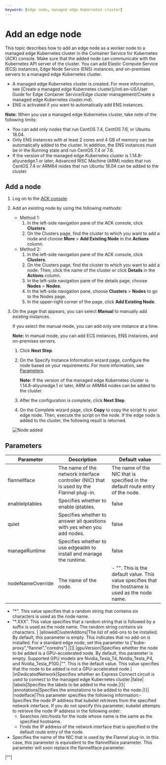 ```yaml
---
keyword: [edge node, managed edge Kubernetes cluster]
---
```


# Add an edge node

This topic describes how to add an edge node as a worker node to a managed edge Kubernetes cluster in the Container Service for Kubernetes \(ACK\) console. Make sure that the added node can communicate with the Kubernetes API server of the cluster. You can add Elastic Compute Service \(ECS\) instances, Edge Node Service \(ENS\) instances, and on-premises servers to a managed edge Kubernetes cluster.

-   A managed edge Kubernetes cluster is created. For more information, see [Create a managed edge Kubernetes cluster](/intl.en-US/User Guide for Edge Container Service/Edge cluster management/Create a managed edge Kubernetes cluster.md).
-   ENS is activated if you want to automatically add ENS instances.

**Note:** When you use a managed edge Kubernetes cluster, take note of the following limits:

-   You can add only nodes that run CentOS 7.4, CentOS 7.6, or Ubuntu 18.04.
-   Only ENS instances with at least 2 cores and 4 GB of memory can be automatically added to the cluster. In addition, the ENS instances must be in the Running state and run CentOS 7.4 or 7.6.
-   If the version of the managed edge Kubernetes cluster is 1.14.8-aliyunedge.1 or later, Advanced RISC Machine \(ARM\) nodes that run CentOS 7.4 or ARM64 nodes that run Ubuntu 18.04 can be added to the cluster.

## Add a node

1.  Log on to the [ACK console](https://cs.console.aliyun.com).

2.  Add an existing node by using the following methods:

    -   Method 1:
        1.  In the left-side navigation pane of the ACK console, click **Clusters**.
        2.  On the Clusters page, find the cluster to which you want to add a node and choose **More** \> **Add Existing Node** in the **Actions** column.
    -   Method 2:
        1.  In the left-side navigation pane of the ACK console, click **Clusters**.
        2.  On the Clusters page, find the cluster to which you want to add a node. Then, click the name of the cluster or click **Details** in the **Actions** column.
        3.  In the left-side navigation pane of the details page, choose **Nodes** \> **Nodes**.
        4.  In the left-side navigation pane, choose **Clusters** \> **Nodes** to go to the Nodes page.
        5.  In the upper-right corner of the page, click **Add Existing Node**.
3.  On the page that appears, you can select **Manual** to manually add existing instances.

    If you select the manual mode, you can add only one instance at a time.

    **Note:** In manual mode, you can add ECS instances, ENS instances, and on-premises servers.

    1.  Click **Next Step**.
    2.  On the Specify Instance Information wizard page, configure the node based on your requirements. For more information, see [Parameters](#section_640_7ra_xed).

        **Note:** If the version of the managed edge Kubernetes cluster is 1.14.8-aliyunedge.1 or later, ARM or ARM64 nodes can be added to the cluster.

    3.  After the configuration is complete, click **Next Step**.
    4.  On the Complete wizard page, click **Copy** to copy the script to your edge node. Then, execute the script on the node.
    If the edge node is added to the cluster, the following result is returned.

    ![Node added](https://static-aliyun-doc.oss-accelerate.aliyuncs.com/assets/img/en-US/9883068951/p52432.png)


## Parameters

|Parameter|Description|Default value|
|---------|-----------|-------------|
|flannelIface|The name of the network interface controller \(NIC\) that is used by the Flannel plug-in.|The name of the NIC that is specified in the default route entry of the node.|
|enableIptables|Specifies whether to enable iptables.|false|
|quiet|Specifies whether to answer all questions with yes when you add nodes.|false|
|manageRuntime|Specifies whether to use edgeadm to install and manage the runtime.|false|
|nodeNameOverride|The name of the node.|-   "". This is the default value. This value specifies that the hostname is used as the node name.
-   "\*". This value specifies that a random string that contains six characters is used as the node name.
-   "\*.XXX". This value specifies that a random string that is followed by a suffix is used as the node name. The random string contains six characters. |
|allowedClusterAddons|The list of add-ons to be installed. By default, this parameter is empty. This indicates that no add-on is installed. For a standard edge node, set this parameter to \["kube-proxy","flannel","coredns"\].|\[\]|
|gpuVersion|Specifies whether the node to be added is a GPU-accelerated node. By default, this parameter is empty. Supported GPU models are Nvidia\_Tesla\_T4, Nvidia\_Tesla\_P4, and Nvidia\_Tesla\_P100.|"". This is the default value. This value specifies that the node to be added is not a GPU-accelerated node.|
|inDedicatedNetwork|Specifies whether an Express Connect circuit is used to connect to the managed edge Kubernetes cluster.|false|
|labels|Specifies the labels to be added to the node.|\{\}|
|annotations|Specifies the annotations to be added to the node.|\{\}|
|nodeIface|This parameter specifies the following information:-   Specifies the node IP address that kubelet retrieves from the specified network interface. If you do not specify this parameter, kubelet attempts to retrieve the node IP address in the following order:
    -   Searches /etc/hosts for the node whose name is the same as the specified hostname.
    -   Finds the IP address of the network interface that is specified in the default route entry of the node.
-   Specifies the name of the NIC that is used by the Flannel plug-in. In this case, this parameter is equivalent to the flannellface parameter. This parameter will soon replace the flannellface parameter.

|""|

